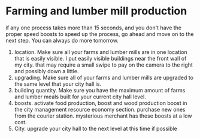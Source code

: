 # Farming and lumber mill production
if any one process takes more than 15 seconds, and you don't have the proper speed boosts to speed up the process, go ahead and move on to the next step. You can always do more tomorrow.
1. location. Make sure all your farms and lumber mills are in one location that is easily visible. I put easily visible buildings near the front wall of my city. that may require a small swipe to pay on the camera to the right and possibly down a little.
2. upgrading. Make sure all of your farms and lumber mills are upgraded to the same level that your city hall is.
3. building quantity. Make sure you have the maximum amount of farms and lumber meals built for your current city hall level.
4. boosts. activate food production, boost and wood production boost in the city management resource economy section. purchase new ones from the courier station. mysterious merchant has these boosts at a low cost.
5. City. upgrade your city hall to the next level at this time if possible
